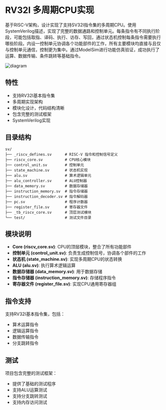 # RV32I 多周期CPU实现

基于RISC-V架构，设计实现了支持SV32I指令集的多周期CPU。使用SystemVerilog描述，实现了完整的数据通路和控制单元。每条指令有不同执行阶段，可能包括取指、译码、执行、访存、写回，通过状态机控制每条指令需要执行哪些阶段。内设一控制单元协调各个功能部件的工作，所有主要模块均直接与且仅与控制单元通信，控制更为集中。通过ModelSim进行功能仿真验证，成功执行了运算、数据传输、条件跳转等基础指令。

![diagram](https://github.com/user-attachments/assets/fc700223-306e-4b5f-8352-03abe10515fd)

## 特性

- 支持RV32I基本指令集
- 多周期实现架构
- 模块化设计，代码结构清晰
- 包含完整的测试框架
- SystemVerilog实现

## 目录结构

```
sv/
├── _riscv_defines.sv      # RISC-V 指令和控制信号定义
├── riscv_core.sv          # CPU核心模块
├── control_unit.sv        # 控制单元
├── state_machine.sv       # 状态机实现
├── alu.sv                 # 算术逻辑单元
├── alu_controller.sv      # ALU控制器
├── data_memory.sv         # 数据存储器
├── instruction_memory.sv  # 指令存储器
├── instruction_decoder.sv # 指令解码器
├── pc.sv                  # 程序计数器
├── register_file.sv       # 寄存器文件
├── _tb_riscv_core.sv      # 顶层测试模块
└── test/                  # 测试文件目录
```

## 模块说明

- **Core (riscv_core.sv)**: CPU的顶层模块，整合了所有功能部件
- **控制单元 (control_unit.sv)**: 负责生成控制信号，协调各个部件的工作
- **状态机 (state_machine.sv)**: 实现多周期CPU的状态转换
- **ALU (alu.sv)**: 执行算术逻辑运算
- **数据存储器 (data_memory.sv)**: 用于数据存储
- **指令存储器 (instruction_memory.sv)**: 存储程序指令
- **寄存器文件 (register_file.sv)**: 实现CPU通用寄存器组

## 指令支持

支持RV32I基本指令集，包括：
- 算术运算指令
- 逻辑运算指令
- 数据传输指令
- 分支跳转指令

## 测试

项目包含完整的测试框架：
- 提供了基础的测试程序
- 支持ALU运算测试
- 支持分支跳转测试
- 支持内存访问测试
